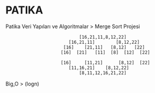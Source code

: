 # PATIKA
Patika Veri Yapıları ve Algoritmalar > Merge Sort Projesi



                                [16,21,11,8,12,22] 
                            [16,21,11]        [8,12,22]
                          [16]    [21,11]   [8,12]   [22]
                         [16]  [21]   [11]  [8]  [12]  [22]
                         
                         [16]     [11,21]      [8,12]  [22]
                            [11,16,21]    [8,12,22]
                                [8,11,12,16,21,22]


Big,O  > (logn)
